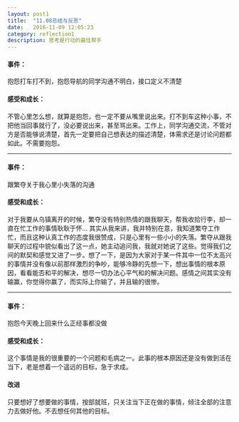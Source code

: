```yaml
---
layout: post1
title:  "11.08总结与反思"
date:   2016-11-09 12:05:23
category: reflection1
description: 思考是行动的最佳帮手
---
```




#### 事件：

抱怨打车打不到，抱怨导航的同学沟通不明白，接口定义不清楚

#### 感受和成长：

不管心里怎么想，就算是抱怨，也一定不要从嘴里说出来。打不到车这种小事，不把他当回事就行了，没必要说出来，甚至骂出来。工作上，同学沟通交流，不管对方是否能够说清楚，首先一定要把自己想表达的描述清楚，体需求还是讨论问题都如此。不需要抱怨。



----



#### 事件：

跟繁夺关于我心里小失落的沟通

#### 感受和成长：

对于我要从乌镇离开的时候，繁夺没有特别热情的跟我聊天，帮我收拾行李，却一直在忙工作的事情耿耿于怀… 其实从我来讲，我并特别在意，我知道繁夺工作忙，而且这种认真工作的态度我很赞成，只是心里有一些小小的失落。繁夺从跟我聊天的过程中貌似看出了这一点，她主动追问我，我就对她说了这些。觉得我们之间的默契和感觉又进了一步。想了一下，是因为大家对于某一件其中一位不太高兴的事情并没有像以前那样激烈的争吵，能够冷静的先想一下，想出事情的根本原因，看看能否和平的解决，想尽一切办法心平气和的解决问题。感情之间其实没有输赢，你觉得你赢了，而实际上你输了，并且输的很惨。



----



#### 事件：

抱怨今天晚上回来什么正经事都没做

#### 感受和成长：

这个事情是我的很重要的一个问题和毛病之一。此事的根本原因还是没有做到活在当下，老是想着一个遥远的目标，急于求成。

#### 改进

只要想好了想要做的事情，按部就班，只关注当下正在做的事情，倾注全部的注意力去做好他。不去想任何其他的目标。



